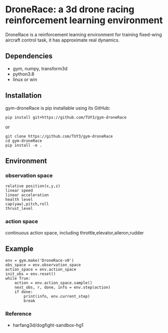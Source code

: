 # DroneRace: a 3d drone racing reinforcement learning environment

DroneRace is a reinforcement learning environment for training fixed-wing aircraft control task, it has approximate 
real dynamics.

## Dependencies
* gym, numpy, transform3d
* python3.8
* linux or win

## Installation
gym-droneRace is pip installable using its GitHub:

```
pip install git+https://github.com/TUY3/gym-droneRace
```
or
```angular2html
git clone https://github.com/TUY3/gym-droneRace
cd gym-droneRace
pip install -e .
```

## Environment
### observation space
    relative position(x,y,z)
    linear speed
    linear acceleration
    health level
    cap(yaw),pitch,roll
    thrust_level
### action space
continuous action space, including throttle,elevator,aileron,rudder

## Example
```
env = gym.make('DroneRace-v0')
obs_space = env.observation_space
action_space = env.action_space
init_obs = env.reset()
while True:
    action = env.action_space.sample()
    next_obs, r, done, info = env.step(action)
    if done:
        print(info, env.current_step)
        break
```

### Reference
* harfang3d/dogfight-sandbox-hg1


